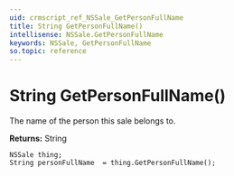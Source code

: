 ```yaml
---
uid: crmscript_ref_NSSale_GetPersonFullName
title: String GetPersonFullName()
intellisense: NSSale.GetPersonFullName
keywords: NSSale, GetPersonFullName
so.topic: reference
---
```


# String GetPersonFullName()

The name of the person this sale belongs to.

**Returns:** String

```crmscript
NSSale thing;
String personFullName  = thing.GetPersonFullName();
```


